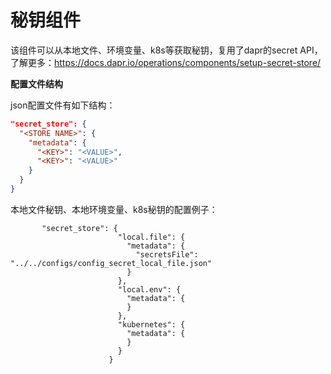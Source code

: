 # 秘钥组件
该组件可以从本地文件、环境变量、k8s等获取秘钥，复用了dapr的secret API，了解更多：https://docs.dapr.io/operations/components/setup-secret-store/

**配置文件结构**

json配置文件有如下结构：
```json
"secret_store": {
  "<STORE NAME>": {
    "metadata": {
      "<KEY>": "<VALUE>",
      "<KEY>": "<VALUE>"
    }
  }
}
```
本地文件秘钥、本地环境变量、k8s秘钥的配置例子：
```
       "secret_store": {
                        "local.file": {
                          "metadata": {
                            "secretsFile": "../../configs/config_secret_local_file.json"
                          }
                        },
                        "local.env": {
                          "metadata": {
                          }
                        },
                        "kubernetes": {
                          "metadata": {
                          }
                        }
                      }
```